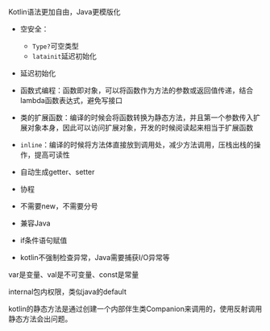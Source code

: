 Kotlin语法更加自由，Java更模版化

* 空安全：
  * `Type?`可空类型
  * `latainit`延迟初始化

* 延迟初始化
* 函数式编程：函数即对象，可以将函数作为方法的参数或返回值传递，结合lambda函数表达式，避免写接口
* 类的扩展函数：编译的时候会将函数转换为静态方法，并且第一个参数传入扩展对象本身，因此可以访问扩展对象，开发的时候阅读起来相当于扩展函数
* `inline`：编译的时候将方法体直接放到调用处，减少方法调用，压栈出栈的操作，提高可读性
* 自动生成getter、setter
* 协程
* 不需要new，不需要分号
* 兼容Java
* if条件语句赋值
* kotlin不强制检查异常，Java需要捕获I/O异常等



var是变量、val是不可变量、const是常量

internal包内权限，类似java的default

kotlin的静态方法是通过创建一个内部伴生类Companion来调用的，使用反射调用静态方法会出问题。
